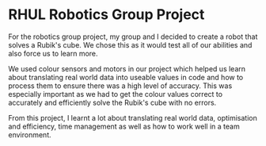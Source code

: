 # RHUL Robotics Group Project

For the robotics group project, my group and I decided to create a robot that solves a Rubik's cube. We chose this as it would
test all of our abilities and also force us to learn more.

We used colour sensors and motors in our project which helped us learn about translating real world data into useable values in code
and how to process them to ensure there was a high level of accuracy. This was especially important as we had to get the colour values correct
to accurately and efficiently solve the Rubik's cube with no errors.

From this project, I learnt a lot about translating real world data, optimisation and efficiency, time management as well as how to work well in a team environment.
